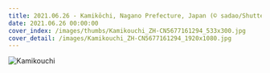 ```yaml
---
title: 2021.06.26 - Kamikōchi, Nagano Prefecture, Japan (© sadao/Shutterstock)
date: 2021.06.26 00:00:00
cover_index: /images/thumbs/Kamikouchi_ZH-CN5677161294_533x300.jpg
cover_detail: /images/Kamikouchi_ZH-CN5677161294_1920x1080.jpg
---
```


![Kamikouchi](/images/Kamikouchi_ZH-CN5677161294_1920x1080.jpg)

